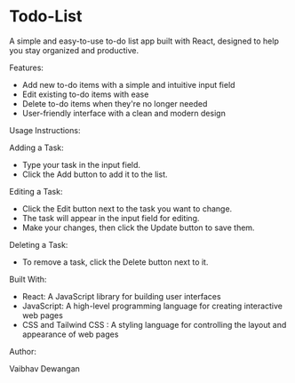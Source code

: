 # Todo-List

A simple and easy-to-use to-do list app built with React, designed to help you stay organized and productive.

Features:

- Add new to-do items with a simple and intuitive input field
- Edit existing to-do items with ease
- Delete to-do items when they're no longer needed
- User-friendly interface with a clean and modern design


Usage Instructions:

Adding a Task:

- Type your task in the input field.
- Click the Add button to add it to the list.

Editing a Task:

- Click the Edit button next to the task you want to change.
- The task will appear in the input field for editing.
- Make your changes, then click the Update button to save them.

Deleting a Task:

- To remove a task, click the Delete button next to it.

Built With:

- React: A JavaScript library for building user interfaces
- JavaScript: A high-level programming language for creating interactive web pages
- CSS and Tailwind CSS : A styling language for controlling the layout and appearance of web pages

Author:

Vaibhav Dewangan

